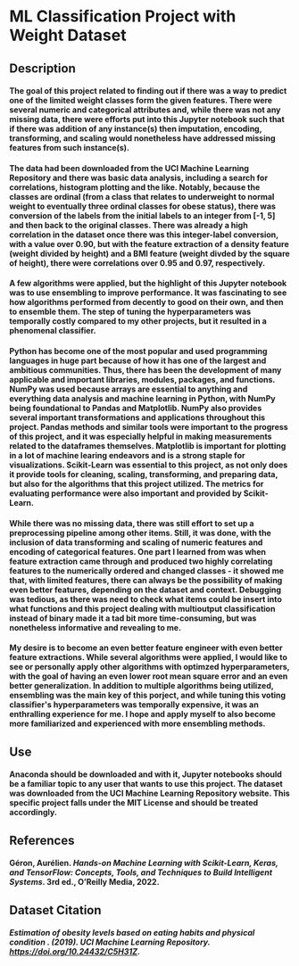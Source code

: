 # ML Classification Project with Weight Dataset

## Description
#### The goal of this project related to finding out if there was a way to predict one of the limited weight classes form the given features. There were several numeric and categorical attributes and, while there was not any missing data, there were efforts put into this Jupyter notebook such that if there was addition of any instance(s) then imputation, encoding, transforming, and scaling would nonetheless have addressed missing features from such instance(s).

#### The data had been downloaded from the UCI Machine Learning Repository and there was basic data analysis, including a search for correlations, histogram plotting and the like. Notably, because the classes are ordinal (from a class that relates to underweight to normal weight to eventually three ordinal classes for obese status), there was conversion of the labels from the initial labels to an integer from [-1, 5] and then back to the original classes. There was already a high correlation in the dataset once there was this integer-label conversion, with a value over 0.90, but with the feature extraction of a density feature (weight divided by height) and a BMI feature (weight divded by the square of height), there were correlations over 0.95 and 0.97, respectively. 

#### A few algorithms were applied, but the highlight of this Jupyter notebook was to use ensembling to improve performance. It was fascinating to see how algorithms performed from decently to good on their own, and then to ensemble them. The step of tuning the hyperparameters was temporally costly compared to my other projects, but it resulted in a phenomenal classifier.

#### Python has become one of the most popular and used programming languages in huge part because of how it has one of the largest and ambitious communities. Thus, there has been the development of many applicable and important libraries, modules, packages, and functions. NumPy was used because arrays are essential to anything and everything data analysis and machine learning in Python, with NumPy being foundational to Pandas and Matplotlib. NumPy also provides several important transformations and applications throughout this project. Pandas methods and similar tools were important to the progress of this project, and it was especially helpful in making measurements related to the dataframes themselves. Matplotlib is important for plotting in a lot of machine learing endeavors and is a strong staple for visualizations. Scikit-Learn was essential to this project, as not only does it provide tools for cleaning, scaling, transforming, and preparing data, but also for the algorithms that this project utilized. The metrics for evaluating performance were also important and provided by Scikit-Learn.

#### While there was no missing data, there was still effort to set up a preprocessing pipeline among other items. Still, it was done, with the inclusion of data transforming and scaling of numeric features and encoding of categorical features. One part I learned from was when feature extraction came through and produced two highly correlating features to the numerically ordered and changed classes - it showed me that, with limited features, there can always be the possibility of making even better features, depending on the dataset and context. Debugging was tedious, as there was need to check what items could be insert into what functions and this project dealing with multioutput classification instead of binary made it a tad bit more time-consuming, but was nonetheless informative and revealing to me.

#### My desire is to become an even better feature engineer with even better feature extractions. While several algorithms were applied, I would like to see or personally apply other algorithms with optimzed hyperparameters, with the goal of having an even lower root mean square error and an even better generalization. In addition to multiple algorithms being utilized, ensembling was the main key of this porject, and while tuning this voting classifier's hyperparameters was temporally expensive, it was an enthralling experience for me. I hope and apply myself to also become more familiarized and experienced with more ensembling methods.

## Use
#### Anaconda should be downloaded and with it, Jupyter notebooks should be a familiar topic to any user that wants to use this project. The dataset was downloaded from the UCI Machine Learning Repository website. This specific project falls under the MIT License and should be treated accordingly.

## References
#### Géron, Aurélien. *Hands-on Machine Learning with Scikit-Learn, Keras, and TensorFlow: Concepts, Tools, and Techniques to Build Intelligent Systems*. 3rd ed., O’Reilly Media, 2022.

## Dataset Citation
##### Estimation of obesity levels based on eating habits and physical condition . (2019). UCI Machine Learning Repository. https://doi.org/10.24432/C5H31Z.
